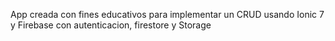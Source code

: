 App creada con fines educativos para implementar un CRUD usando 
Ionic 7 y Firebase con autenticacion, firestore y Storage
